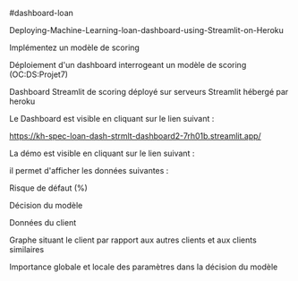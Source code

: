 #dashboard-loan

Deploying-Machine-Learning-loan-dashboard-using-Streamlit-on-Heroku

Implémentez un modèle de scoring

Déploiement d'un dashboard interrogeant un modèle de scoring (OC:DS:Projet7)

Dashboard Streamlit de scoring déployé sur serveurs Streamlit hébergé par heroku

Le Dashboard est visible en cliquant sur le lien suivant :

https://kh-spec-loan-dash-strmlt-dashboard2-7rh01b.streamlit.app/

La démo est visible en cliquant sur le lien suivant :


il permet d'afficher les données suivantes :

Risque de défaut (%)

Décision du modèle

Données du client

Graphe situant le client par rapport aux autres clients et aux clients similaires

Importance globale et locale des paramètres dans la décision du modèle
